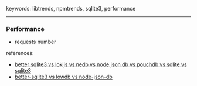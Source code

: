 keywords: libtrends, npmtrends, sqlite3, performance

---
### Performance  
* requests number

references:
* [better sqlite3 vs lokijs vs nedb vs node json db vs pouchdb vs sqlite vs sqlite3](https://www.libtrends.info/npm-compare/better-sqlite3-vs-lokijs-vs-nedb-vs-node-json-db-vs-pouchdb-vs-sqlite-vs-sqlite3)
* [better-sqlite3 vs lowdb vs node-json-db](https://www.npmtrends.com/better-sqlite3-vs-lowdb-vs-node-json-db)